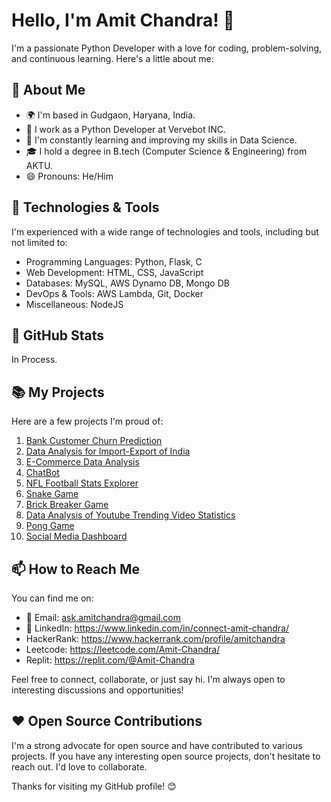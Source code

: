 # Hello, I'm Amit Chandra! 👋

I'm a passionate Python Developer with a love for coding, problem-solving, and continuous learning. Here's a little about me:

## 🚀 About Me

- 🌍 I'm based in Gudgaon, Haryana, India.
- 💼 I work as a Python Developer at Vervebot INC.
- 🌱 I'm constantly learning and improving my skills in Data Science.
- 🎓 I hold a degree in B.tech (Computer Science & Engineering) from AKTU.
- 😄 Pronouns: He/Him

## 🔧 Technologies & Tools

I'm experienced with a wide range of technologies and tools, including but not limited to:

- Programming Languages: Python, Flask, C
- Web Development: HTML, CSS, JavaScript
- Databases: MySQL, AWS Dynamo DB, Mongo DB
- DevOps & Tools: AWS Lambda, Git, Docker
- Miscellaneous: NodeJS

## 🌟 GitHub Stats

In Process.

## 📚 My Projects

Here are a few projects I'm proud of:

1. [Bank Customer Churn Prediction](https://github.com/Amit-Chandra/Bank-Customer-Churn-Prediction)
2. [Data Analysis for Import-Export of India](https://github.com/Amit-Chandra/Data-Analysis-Import-Export-Of-India)
3. [E-Commerce Data Analysis](https://github.com/Amit-Chandra/E-Commerce-Data-Analysis)
4. [ChatBot](https://github.com/Amit-Chandra/ChatBot)
5. [NFL Football Stats Explorer](https://github.com/Amit-Chandra/NFL-Football-Stats-Explorer)
6. [Snake Game](https://github.com/Amit-Chandra/Snake-Game)
7. [Brick Breaker Game](https://github.com/Amit-Chandra/Brick-Breaker)
8. [Data Analysis of Youtube Trending Video Statistics](https://github.com/Amit-Chandra/DataAnalysisOfYoutubeTrendingVideoStatistics)
9. [Pong Game](https://github.com/Amit-Chandra/Pong-Game)
10. [Social Media Dashboard](https://github.com/Amit-Chandra/Social-Media-Dashboard)

## 📫 How to Reach Me

You can find me on:

- 📧 Email: ask.amitchandra@gmail.com
- 🔗 LinkedIn: https://www.linkedin.com/in/connect-amit-chandra/
- HackerRank: https://www.hackerrank.com/profile/amitchandra
- Leetcode: https://leetcode.com/Amit-Chandra/
- Replit: https://replit.com/@Amit-Chandra

Feel free to connect, collaborate, or just say hi. I'm always open to interesting discussions and opportunities!

## ❤️ Open Source Contributions

I'm a strong advocate for open source and have contributed to various projects. If you have any interesting open source projects, don't hesitate to reach out. I'd love to collaborate.

Thanks for visiting my GitHub profile! 😊
